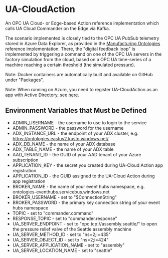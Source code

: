 # UA-CloudAction

An OPC UA Cloud- or Edge-based Action reference implementation which calls UA Cloud Commander on the Edge via Kafka.

The scenario implemented is closely tied to the OPC UA PubSub telemetry stored in Azure Data Explorer, as provided in the [Manufacturing Ontologies](https://github.com/digitaltwinconsortium/ManufacturingOntologies) reference implementation. There, the "digital feedback loop" is implemented by triggering a command on one of the OPC UA servers in the factory simulation from the cloud, based on a OPC UA time-series of a machine reaching a certain threshold (the simulated pressure).

Note: Docker containers are automatically built and available on GitHub under "Packages".

Note: When running on Azure, you need to register UA-CloudAction as an app with Active Directory, see [here](https://learn.microsoft.com/en-us/azure/active-directory/develop/quickstart-register-app).

## Environment Variables that Must be Defined

* ADMIN_USERNAME - the username to use to login to the service
* ADMIN_PASSWORD - the password for the username
* ADX_INSTANCE_URL - the endpoint of your ADX cluster, e.g. https://ontologies.eastus2.kusto.windows.net/
* ADX_DB_NAME - the name of your ADX database
* ADX_TABLE_NAME - the name of your ADX table
* AAD_TENANT_ID - the GUID of your AAD tenant of your Azure subscription
* APPLICATION_KEY - the secret you created during UA-Cloud Action app registration
* APPLICATION_ID - the GUID assigned to the UA-Cloud Action during app registration
* BROKER_NAME - the name of your event hubs namespace, e.g. ontologies-eventhubs.servicebus.windows.net
* BROKER_USERNAME - set to "$ConnectionString"
* BROKER_PASSWORD - the primary key connection string of your event hubs namespace
* TOPIC - set to "commander.command"
* RESPONSE_TOPIC - set to "commander.response"
* UA_SERVER_ENDPOINT - set to "opc.tcp://assembly.seattle/" to open the pressure relief valve of the Seattle assembly machine
* UA_SERVER_METHOD_ID - set to "ns=2;i=435"
* UA_SERVER_OBJECT_ID - set to "ns=2;i=424"
* UA_SERVER_APPLICATION_NAME - set to "assembly"
* UA_SERVER_LOCATION_NAME - set to "seattle"
